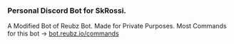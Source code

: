 ### Personal Discord Bot for SkRossi.

A Modified Bot of Reubz Bot. Made for Private Purposes.
Most Commands for this bot -> [bot.reubz.io/commands](https://bot.reubz.io/commands)

